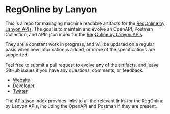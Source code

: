 # RegOnline by LanyonThis is a repo for managing machine readable artifacts for the [RegOnline by Lanyon APIs](http://regonline.com). The goal is to maintain and evolve an OpenAPI, Postman Collection, and APIs.json index for the [RegOnline by Lanyon APIs](http://regonline.com).They are a constant work in progress, and will be updated on a regular basis when new information is added, or more of the specifications are supported.Feel free to submit a pull request to evolve any of the artifacts, and leave GitHub issues if you have any questions, comments, or feedback.- [Website](http://regonline.com)- [Developer](http://regonline.com)- [Twitter](https://twitter.com/RegOnline)The [APIs.json](https://github.com/api-evangelist/regonline-by-lanyon/blob/master/apis.json) index provides links to all the relevant links for the RegOnline by Lanyon APIs, including the OpenAPI and Postman if they are present.